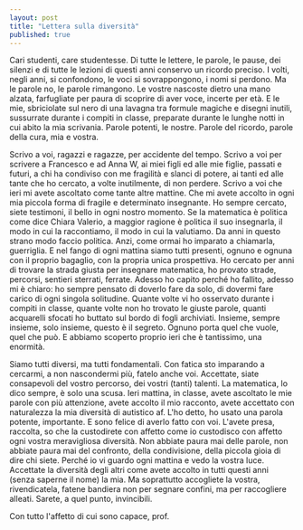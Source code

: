 ```yaml
---
layout: post
title: "Lettera sulla diversità"
published: true
---
```



Cari studenti, care studentesse. Di tutte le lettere, le parole, le
pause, dei silenzi e di tutte le lezioni di questi anni
conservo un ricordo preciso. I volti, negli anni, si confondono, le
voci si sovrappongono, i nomi si perdono. Ma le parole no, le parole
rimangono. Le vostre nascoste dietro una mano alzata, farfugliate per
paura di scoprire di aver voce, incerte per età. E le mie, sbriciolate
sul nero di una lavagna tra formule magiche e disegni inutili,
sussurrate durante i compiti in classe, preparate durante le lunghe
notti in cui abito la mia scrivania. Parole potenti, le nostre. Parole
del ricordo, parole della cura, mia e vostra. 

Scrivo a voi, ragazzi e ragazze, per accidente del tempo. Scrivo a voi
per scrivere a Francesco e ad Anna W, 
ai miei figli ed alle mie figlie, passati e futuri, a chi
ha condiviso con me fragilità e slanci di potere, ai tanti ed alle
tante che ho cercato, a volte inutilmente, di non perdere. Scrivo a
voi che ieri mi avete ascoltato come tante altre mattine. Che mi avete
accolto in ogni mia piccola forma di fragile e determinato insegnante.
Ho sempre cercato, siete testimoni, il bello in ogni nostro momento.
Se la matematica è politica come dice Chiara Valerio, a maggior
ragione è politica il suo insegnarla, il modo in cui la raccontiamo,
il modo in cui la valutiamo.
Da anni in questo strano modo faccio politica. Anzi, come ormai ho
imparato a chiamarla, guerriglia. E nel fango di ogni mattina siamo
tutti presenti, ognuno e ognuna con il proprio bagaglio, con la
propria unica prospettiva. Ho cercato
per anni di trovare la strada giusta per insegnare matematica, ho
provato strade, percorsi, sentieri sterrati, ferrate. Adesso ho capito
perché ho fallito, adesso mi è chiaro: ho sempre pensato di doverlo
fare da solo, di dovermi fare carico di ogni singola solitudine.
Quante volte vi ho osservato durante i compiti in classe, quante volte
non ho trovato le giuste parole, quanti acquarelli sfocati ho buttato
sul bordo di fogli archiviati. Insieme, sempre insieme, solo insieme,
questo è il segreto. Ognuno porta quel che vuole, quel che può. E
abbiamo scoperto proprio ieri che è tantissimo, una enormità. 

Siamo tutti diversi, ma tutti fondamentali. Con fatica sto imparando a
cercarmi, a non nascondermi più, fatelo anche voi. Accettate, siate
consapevoli del vostro percorso, dei vostri (tanti) talenti. La
matematica, lo dico sempre, è solo una scusa. Ieri mattina, in classe,
avete ascoltato le mie parole con più attenzione, avete accolto il mio
racconto, avete accettato con naturalezza la mia diversità di
autistico af. L'ho detto, ho usato una parola potente, importante. E sono
felice di averlo fatto con voi. L'avete presa, raccolta, so che la
custodirete con affetto come io custodisco con affetto ogni vostra
meravigliosa diversità. Non abbiate paura mai delle parole, non
abbiate paura mai del confronto, della condivisione, della piccola
gioia di dire chi siete. Perché io vi guardo ogni mattina e vedo la
vostra luce. Accettate la diversità degli altri come avete accolto in
tutti questi anni (senza saperne il nome) la mia. Ma soprattutto
accogliete la vostra, rivendicatela, fatene bandiera non per segnare
confini, ma per raccogliere alleati. Sarete, a quel punto, invincibili.

Con tutto l'affetto di cui sono capace, prof.



